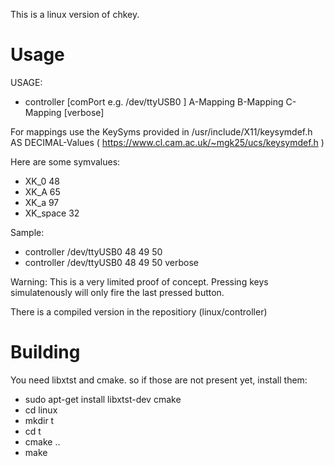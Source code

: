 This is a linux version of chkey.

Usage
=====
USAGE:

* controller [comPort e.g. /dev/ttyUSB0 ] A-Mapping B-Mapping C-Mapping [verbose]

For mappings use the KeySyms provided in /usr/include/X11/keysymdef.h AS DECIMAL-Values ( https://www.cl.cam.ac.uk/~mgk25/ucs/keysymdef.h )

Here are some symvalues:

* XK_0                             48 
* XK_A                             65 
* XK_a                             97 
* XK_space                         32 

Sample: 

* controller /dev/ttyUSB0 48 49 50
* controller /dev/ttyUSB0 48 49 50 verbose


Warning: This is a very limited proof of concept. Pressing keys simulatenously will only fire the last pressed button.


There is a compiled version in the repositiory (linux/controller)


Building
========

You need libxtst and cmake.  so if those are not present yet, install them:

* sudo apt-get install libxtst-dev cmake
* cd linux
* mkdir t
* cd t
* cmake ..
* make

